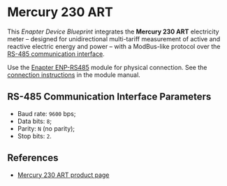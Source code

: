 # Mercury 230 ART

This _Enapter Device Blueprint_ integrates the **Mercury 230 ART** electricity meter – designed for unidirectional multi-tariff measurement of active and reactive electric energy and power – with a ModBus-like protocol over the [RS-485 communication interface](https://developers.enapter.com/docs/reference/ucm/rs485).

Use the [Enapter ENP-RS485](https://handbook.enapter.com/modules/ENP-RS485/ENP-RS485.html) module for physical connection. See the [connection instructions](https://handbook.enapter.com/modules/ENP-RS485/ENP-RS485.html#connection-example) in the module manual.

## RS-485 Communication Interface Parameters

- Baud rate: `9600` bps;
- Data bits: `8`;
- Parity: `N` (no parity);
- Stop bits: `2`.

## References

- [Mercury 230 ART product page](https://www.incotex.com/en/catalog/electricity-meter/three-phase-multitariff/mercury-230-art/)
